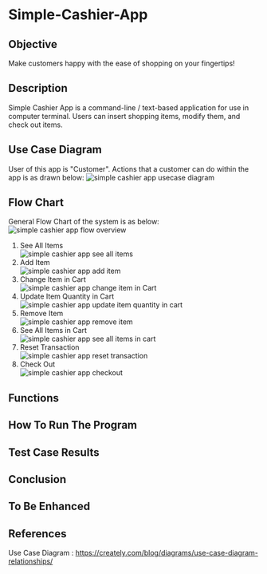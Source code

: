 # Simple-Cashier-App

## Objective
Make customers happy with the ease of shopping on your fingertips! 
## Description
Simple Cashier App is a command-line / text-based application for use in computer terminal. Users can insert shopping items, modify them, and check out items.

## Use Case Diagram
User of this app is "Customer". Actions that a customer can do within the app is as drawn below:
![simple cashier app usecase diagram](docs/SCA-UseCaseDiagram.svg)

## Flow Chart
General Flow Chart of the system is as below:<br>
![simple cashier app flow overview](docs/SCA%20Overview%20Flow.svg)


1. See All Items<br>
![simple cashier app see all items](docs/SCA%20A%20See%20All%20Items%20Flow.svg)
2. Add Item <br>
![simple cashier app add item](docs/SCA%20B%20Add%20Item%20Flow.svg)
3. Change Item in Cart<br>
![simple cashier app change item in Cart](docs/SCA%20C%20Change%20Item%20in%20Cart.svg)
4. Update Item Quantity in Cart<br>
![simple cashier app update item quantity in cart](docs/SCA%20D%20Update%20Item%20Quantity.svg)
5. Remove Item<br>
![simple cashier app remove item](docs/SCA%20E%20Remove%20Item.svg)
6. See All Items in Cart<br>
![simple cashier app see all items in cart](docs/SCA%20F%20See%20All%20Items%20in%20Cart.svg)
7. Reset Transaction<br>
![simple cashier app reset transaction](docs/SCA%20G%20Reset%20Transaction.svg)
8. Check Out<br>
![simple cashier app checkout](docs/SCA%20H%20Check%20Out.svg)

## Functions

## How To Run The Program

## Test Case Results

## Conclusion

## To Be Enhanced

## References
Use Case Diagram : https://creately.com/blog/diagrams/use-case-diagram-relationships/